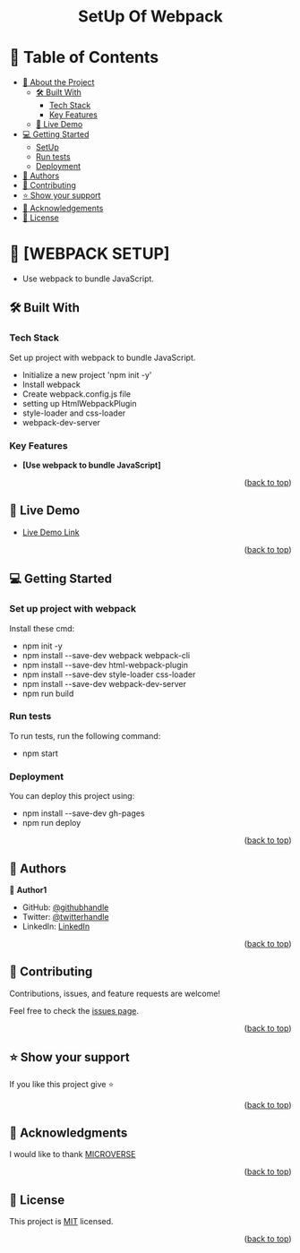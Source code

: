 <a name="readme-top"></a>

<div align="center">

  <h1><b>SetUp Of Webpack</b></h1>

</div>

<!-- TABLE OF CONTENTS -->

# 📗 Table of Contents

- [📖 About the Project](#about-project)
  - [🛠 Built With](#built-with)
    - [Tech Stack](#tech-stack)
    - [Key Features](#key-features)
  - [🚀 Live Demo](#live-demo)
- [💻 Getting Started](#getting-started)
  - [SetUp](#Set-up-project-with-webpack)
  - [Run tests](#run-tests)
  - [Deployment](#deployment)
- [👥 Authors](#authors)
- [🤝 Contributing](#contributing)
- [⭐️ Show your support](#support)
- [🙏 Acknowledgements](#acknowledgements)
- [📝 License](#license)

<!-- PROJECT DESCRIPTION -->

# 📖 [WEBPACK SETUP] <a name="about-project"></a>

- Use webpack to bundle JavaScript.

## 🛠 Built With <a name="built-with"></a>

### Tech Stack <a name="tech-stack"></a>

Set up project with webpack to bundle JavaScript.

- Initialize a new project 'npm init -y' 
- Install webpack
- Create webpack.config.js file
- setting up HtmlWebpackPlugin 
- style-loader and css-loader 
- webpack-dev-server

<!-- Features -->

### Key Features <a name="key-features"></a>

- **[Use webpack to bundle JavaScript]**

<p align="right">(<a href="#readme-top">back to top</a>)</p>

<!-- LIVE DEMO -->

## 🚀 Live Demo <a name="live-demo"></a>

- [Live Demo Link](https://Chandan-devs-tech.github.io/Setup-Webpack)

<p align="right">(<a href="#readme-top">back to top</a>)</p>

<!-- GETTING STARTED -->

## 💻 Getting Started <a name="getting-started"></a>

### Set up project with webpack

Install these cmd:

- npm init -y
- npm install --save-dev webpack webpack-cli   
- npm install --save-dev  html-webpack-plugin 
- npm install --save-dev style-loader css-loader  
- npm install --save-dev  webpack-dev-server  
- npm run build    

### Run tests

To run tests, run the following command:

- npm start

### Deployment

You can deploy this project using:

- npm install --save-dev gh-pages   
- npm run deploy   

<p align="right">(<a href="#readme-top">back to top</a>)</p>

<!-- AUTHORS -->

## 👥 Authors <a name="authors"></a>

👤 **Author1**

- GitHub: [@githubhandle](https://github.com/Chandan-devs-tech)
- Twitter: [@twitterhandle](https://twitter.com/ChandanGuptaDev)
- LinkedIn: [LinkedIn](https://www.linkedin.com/in/chandangupta-devs/)

<p align="right">(<a href="#readme-top">back to top</a>)</p>

<!-- CONTRIBUTING -->

## 🤝 Contributing <a name="contributing"></a>

Contributions, issues, and feature requests are welcome!

Feel free to check the [issues page](https://github.com/Chandan-devs-tech/Setup-Webpack/issues).

<p align="right">(<a href="#readme-top">back to top</a>)</p>

<!-- SUPPORT -->

## ⭐️ Show your support <a name="support"></a>

If you like this project give ⭐️

<p align="right">(<a href="#readme-top">back to top</a>)</p>

<!-- ACKNOWLEDGEMENTS -->

## 🙏 Acknowledgments <a name="acknowledgements"></a>

I would like to thank [MICROVERSE](https://www.microverse.org/)

<p align="right">(<a href="#readme-top">back to top</a>)</p>

<!-- LICENSE -->

## 📝 License <a name="license"></a>

This project is [MIT](https://github.com/Chandan-devs-tech/Setup-Webpack/blob/setupWebpack/MIT.md) licensed.

<p align="right">(<a href="#readme-top">back to top</a>)</p>
